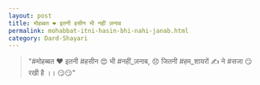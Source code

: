 ```yaml
---
layout: post
title: मोहब्बत ❤ इतनी हसीन भी नहीं ज़नाब
permalink: mohabbat-itni-hasin-bhi-nahi-janab.html
category: Dard-Shayari
---
```

> "#मोहब्बत ❤ इतनी #हसीन 😍 भी #नहीं_ज़नाब, 😞 जितनी #हम_शायरों ✍ ने #सजा 😏 रखी है ।। 😏😏"